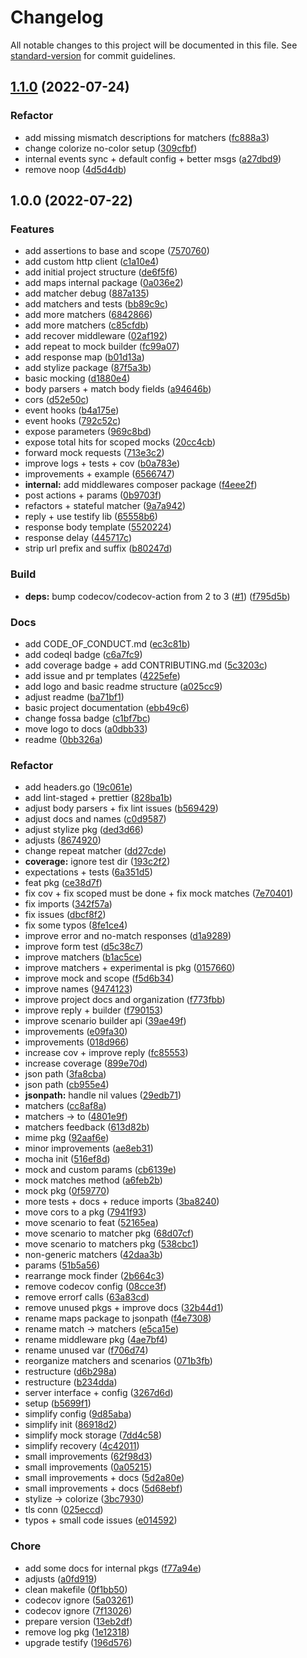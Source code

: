 # Changelog

All notable changes to this project will be documented in this file. See [standard-version](https://github.com/conventional-changelog/standard-version) for commit guidelines.

## [1.1.0](https://github.com/vitorsalgado/mocha/compare/v1.0.0...v1.1.0) (2022-07-24)

### Refactor

- add missing mismatch descriptions for matchers ([fc888a3](https://github.com/vitorsalgado/mocha/commit/fc888a34dac86cf0830017c725402276c8d8fd0c))
- change colorize no-color setup ([309cfbf](https://github.com/vitorsalgado/mocha/commit/309cfbf16318b28bcd47742022cddda80e171888))
- internal events sync + default config + better msgs ([a27dbd9](https://github.com/vitorsalgado/mocha/commit/a27dbd9a69267802ebd1ce76958c628e4a4fdcae))
- remove noop ([4d5d4db](https://github.com/vitorsalgado/mocha/commit/4d5d4db07904e3a6b58efc4847c0f1df1bf1003c))

## 1.0.0 (2022-07-22)

### Features

- add assertions to base and scope ([7570760](https://github.com/vitorsalgado/mocha/commit/75707605df90eb6a80dd9aff62dfde98a36cbc7a))
- add custom http client ([c1a10e4](https://github.com/vitorsalgado/mocha/commit/c1a10e426981059baea0b0498ee13d2be0a7f08d))
- add initial project structure ([de6f5f6](https://github.com/vitorsalgado/mocha/commit/de6f5f69beaea0297977fd742dbe815f876a48f8))
- add maps internal package ([0a036e2](https://github.com/vitorsalgado/mocha/commit/0a036e204f01e84bed74f842a0de644a633d32fa))
- add matcher debug ([887a135](https://github.com/vitorsalgado/mocha/commit/887a135b859f4f61c989fea7cef960d9ad9d2de0))
- add matchers and tests ([bb89c9c](https://github.com/vitorsalgado/mocha/commit/bb89c9c56bd320eb29ad94cd88a0ea4dfa8442ee))
- add more matchers ([6842866](https://github.com/vitorsalgado/mocha/commit/6842866f96ccd8c15fba8408c5b85acdfa48cd75))
- add more matchers ([c85cfdb](https://github.com/vitorsalgado/mocha/commit/c85cfdb68bb441b7bcfda69a5f841077c450de8e))
- add recover middleware ([02af192](https://github.com/vitorsalgado/mocha/commit/02af19228a76623cc0da94c8b457388f55d72aed))
- add repeat to mock builder ([fc99a07](https://github.com/vitorsalgado/mocha/commit/fc99a071c6a72e3fca83fb828a0bb3fd7a02294f))
- add response map ([b01d13a](https://github.com/vitorsalgado/mocha/commit/b01d13af5d7b7a2ea80b83e3ccc71ae994ec8d34))
- add stylize package ([87f5a3b](https://github.com/vitorsalgado/mocha/commit/87f5a3b9b459fcac53b8502bc89314f1e27e8cee))
- basic mocking ([d1880e4](https://github.com/vitorsalgado/mocha/commit/d1880e436c7666678e4255017b600a139d2c91c2))
- body parsers + match body fields ([a94646b](https://github.com/vitorsalgado/mocha/commit/a94646b32294d37ad89bf995f32e96a122928847))
- cors ([d52e50c](https://github.com/vitorsalgado/mocha/commit/d52e50c3dbc43a19da730a31cd3221a6f2fcbcb1))
- event hooks ([b4a175e](https://github.com/vitorsalgado/mocha/commit/b4a175e2f8ada35ebbd5d89b241858466cbfaef5))
- event hooks ([792c52c](https://github.com/vitorsalgado/mocha/commit/792c52ca9c4b3d35c8c7ebfc56af43f98d5e1e9f))
- expose parameters ([969c8bd](https://github.com/vitorsalgado/mocha/commit/969c8bd015661d08202529f2e6cb639ec9301842))
- expose total hits for scoped mocks ([20cc4cb](https://github.com/vitorsalgado/mocha/commit/20cc4cb0a66af17b8b761dfe8d6039d3b4665415))
- forward mock requests ([713e3c2](https://github.com/vitorsalgado/mocha/commit/713e3c265c8372640f723ff165018a898e2f606c))
- improve logs + tests + cov ([b0a783e](https://github.com/vitorsalgado/mocha/commit/b0a783e145984f97173e61c88bc9dff89c104fa0))
- improvements + example ([6566747](https://github.com/vitorsalgado/mocha/commit/65667471a786a9c56d8174d98167327f0b4d08d4))
- **internal:** add middlewares composer package ([f4eee2f](https://github.com/vitorsalgado/mocha/commit/f4eee2f65837199d845ac57b3cf4b98c5f8d568b))
- post actions + params ([0b9703f](https://github.com/vitorsalgado/mocha/commit/0b9703f62211cee063b5a068f6e75e3f4015ebf7))
- refactors + stateful matcher ([9a7a942](https://github.com/vitorsalgado/mocha/commit/9a7a942988652f27fdc0ae111c93e773d20e7235))
- reply + use testify lib ([65558b6](https://github.com/vitorsalgado/mocha/commit/65558b6f4cb7931ad3175fda334c2fabfd12c660))
- response body template ([5520224](https://github.com/vitorsalgado/mocha/commit/5520224d271a62546e53f68b3ffde6d4b2ff9435))
- response delay ([445717c](https://github.com/vitorsalgado/mocha/commit/445717c385012d6f51f6b2569698bec395249e67))
- strip url prefix and suffix ([b80247d](https://github.com/vitorsalgado/mocha/commit/b80247d94677840a349b3245c3a39030e4e3f904))

### Build

- **deps:** bump codecov/codecov-action from 2 to 3 ([#1](https://github.com/vitorsalgado/mocha/issues/1)) ([f795d5b](https://github.com/vitorsalgado/mocha/commit/f795d5bbc2df9552c156d1820418b9898d95275b))

### Docs

- add CODE_OF_CONDUCT.md ([ec3c81b](https://github.com/vitorsalgado/mocha/commit/ec3c81b8441c95fd18a2dc1c4a37121485648701))
- add codeql badge ([c6a7fc9](https://github.com/vitorsalgado/mocha/commit/c6a7fc95463b1068aef40b19568b28f88a388daa))
- add coverage badge + add CONTRIBUTING.md ([5c3203c](https://github.com/vitorsalgado/mocha/commit/5c3203c4e13fcb33bf3d1aa64992730c2e0381c0))
- add issue and pr templates ([4225efe](https://github.com/vitorsalgado/mocha/commit/4225efe34909c97c0087396ede701f45258d3a65))
- add logo and basic readme structure ([a025cc9](https://github.com/vitorsalgado/mocha/commit/a025cc92aa761ebe7e8907c81d0453ae1191583c))
- adjust readme ([ba71bf1](https://github.com/vitorsalgado/mocha/commit/ba71bf1c77eaf7ae41683af6d104a61198747e78))
- basic project documentation ([ebb49c6](https://github.com/vitorsalgado/mocha/commit/ebb49c6898caef520784f85267c4a0c003cd7fc8))
- change fossa badge ([c1bf7bc](https://github.com/vitorsalgado/mocha/commit/c1bf7bca90dd4de67e756655538b482e50a74e4c))
- move logo to docs ([a0dbb33](https://github.com/vitorsalgado/mocha/commit/a0dbb33179cd8a37ae04295f805a670c9b43c92d))
- readme ([0bb326a](https://github.com/vitorsalgado/mocha/commit/0bb326ac3b54e6d8832a35dde2cfdbe8ecdcd0e2))

### Refactor

- add headers.go ([19c061e](https://github.com/vitorsalgado/mocha/commit/19c061ee6d0d7114ce8333eca5562fad4f9ed926))
- add lint-staged + prettier ([828ba1b](https://github.com/vitorsalgado/mocha/commit/828ba1b5a1f2d7cf118e9fd583bd5bf201f8b6aa))
- adjust body parsers + fix lint issues ([b569429](https://github.com/vitorsalgado/mocha/commit/b569429026356861434880834d1450341b2e27f1))
- adjust docs and names ([c0d9587](https://github.com/vitorsalgado/mocha/commit/c0d9587283e2ef7942aa693c434a444892c7cf54))
- adjust stylize pkg ([ded3d66](https://github.com/vitorsalgado/mocha/commit/ded3d6624b1dacf989c60f88f912ccadbfc6564d))
- adjusts ([8674920](https://github.com/vitorsalgado/mocha/commit/8674920fa9eb6864af4275665c188a0e23f999b6))
- change repeat matcher ([dd27cde](https://github.com/vitorsalgado/mocha/commit/dd27cde3d04233462814c1fec9040d56cb7bd9dc))
- **coverage:** ignore test dir ([193c2f2](https://github.com/vitorsalgado/mocha/commit/193c2f21e7aef2e215c85d446053184cd42ede2f))
- expectations + tests ([6a351d5](https://github.com/vitorsalgado/mocha/commit/6a351d5752f61481353ccba645c1fcd7550bd19c))
- feat pkg ([ce38d7f](https://github.com/vitorsalgado/mocha/commit/ce38d7fad3d407c4780b507da9012e3853a39ae6))
- fix cov + fix scoped must be done + fix mock matches ([7e70401](https://github.com/vitorsalgado/mocha/commit/7e704017cafbb553c9142b57d6b0ae681ab97d81))
- fix imports ([342f57a](https://github.com/vitorsalgado/mocha/commit/342f57acc2d5eebb1c0c30dc9091beb25c32c97e))
- fix issues ([dbcf8f2](https://github.com/vitorsalgado/mocha/commit/dbcf8f24ebf007c6edccf3f677aae576faf13e2f))
- fix some typos ([8fe1ce4](https://github.com/vitorsalgado/mocha/commit/8fe1ce46be001235622b48b8f254bb5098391a35))
- improve error and no-match responses ([d1a9289](https://github.com/vitorsalgado/mocha/commit/d1a92895cf3e3a9afbcf1287c9faa146f0df1bbc))
- improve form test ([d5c38c7](https://github.com/vitorsalgado/mocha/commit/d5c38c7bb59a73505094da19c309379edd075d91))
- improve matchers ([b1ac5ce](https://github.com/vitorsalgado/mocha/commit/b1ac5ce2a1a7058c5dcff06771801ad9592f7a81))
- improve matchers + experimental is pkg ([0157660](https://github.com/vitorsalgado/mocha/commit/015766004ae62a5f5e02a28861fb447bdf7bdbe6))
- improve mock and scope ([f5d6b34](https://github.com/vitorsalgado/mocha/commit/f5d6b34d00e09f4190ecf90d2ff9583bebd8ae84))
- improve names ([9474123](https://github.com/vitorsalgado/mocha/commit/94741230a82aaf9587ba3f8fdb95a00b0fb9398b))
- improve project docs and organization ([f773fbb](https://github.com/vitorsalgado/mocha/commit/f773fbb921755eaf5a45dc044076dc1852f10261))
- improve reply + builder ([f790153](https://github.com/vitorsalgado/mocha/commit/f79015363a2115e65193f484e7732ee8f27a6d4b))
- improve scenario builder api ([39ae49f](https://github.com/vitorsalgado/mocha/commit/39ae49f01811f838e9c6de63932e7d224ff431af))
- improvements ([e09fa30](https://github.com/vitorsalgado/mocha/commit/e09fa30d7b4513742e130c71513b02e59cc58aa1))
- improvements ([018d966](https://github.com/vitorsalgado/mocha/commit/018d966fd523a064a454323897d2f02649f53a62))
- increase cov + improve reply ([fc85553](https://github.com/vitorsalgado/mocha/commit/fc855530d1f7b9d353bc8826af0929c39365f317))
- increase coverage ([899e70d](https://github.com/vitorsalgado/mocha/commit/899e70dffcb2f6a6205ff521f95e7cf7cc073f14))
- json path ([3fa8cba](https://github.com/vitorsalgado/mocha/commit/3fa8cbadae4499b202b8aa4f8a577457204c6792))
- json path ([cb955e4](https://github.com/vitorsalgado/mocha/commit/cb955e4ffccb017b8aa8bc76749ef01814ca98eb))
- **jsonpath:** handle nil values ([29edb71](https://github.com/vitorsalgado/mocha/commit/29edb7134b5c15150955ae84a94795b71965aef9))
- matchers ([cc8af8a](https://github.com/vitorsalgado/mocha/commit/cc8af8a12ec2acd540e573bd42e6000bdbedc1c2))
- matchers -> to ([4801e9f](https://github.com/vitorsalgado/mocha/commit/4801e9f673863925e306cbed22683f044c3cd04f))
- matchers feedback ([613d82b](https://github.com/vitorsalgado/mocha/commit/613d82b522c335c8d6e956a95e9f5bf5d6294f7b))
- mime pkg ([92aaf6e](https://github.com/vitorsalgado/mocha/commit/92aaf6e55d0a81feb5af7f1450c4cb6fb0c51458))
- minor improvements ([ae8eb31](https://github.com/vitorsalgado/mocha/commit/ae8eb31e9ecc65be893b7215abd67e62c2e9b2d8))
- mocha init ([516ef8d](https://github.com/vitorsalgado/mocha/commit/516ef8d2d197d4b0318fc3d391ae1db172875f79))
- mock and custom params ([cb6139e](https://github.com/vitorsalgado/mocha/commit/cb6139ef1d5e8f90d588e1fd1ceb944c4ed05543))
- mock matches method ([a6feb2b](https://github.com/vitorsalgado/mocha/commit/a6feb2be32c2dcf5a96d3c8d81d9cd214aa23983))
- mock pkg ([0f59770](https://github.com/vitorsalgado/mocha/commit/0f59770d57f8dcc0b524bbb9db284abbd0535c06))
- more tests + docs + reduce imports ([3ba8240](https://github.com/vitorsalgado/mocha/commit/3ba82409f05a84439138a3585ee1e6c6a5d1dba8))
- move cors to a pkg ([7941f93](https://github.com/vitorsalgado/mocha/commit/7941f93b408e53e65e75f5b7c15e4b2c9ef1be95))
- move scenario to feat ([52165ea](https://github.com/vitorsalgado/mocha/commit/52165eac06102c46cf8384687ea95df2b4884a73))
- move scenario to matcher pkg ([68d07cf](https://github.com/vitorsalgado/mocha/commit/68d07cf1a37de93189782403c0b5b295ee403c2c))
- move scenario to matchers pkg ([538cbc1](https://github.com/vitorsalgado/mocha/commit/538cbc15b4eabd082eeb0e5548b9fd1bfff73f82))
- non-generic matchers ([42daa3b](https://github.com/vitorsalgado/mocha/commit/42daa3b949b7c2e610a53ce941948d2a5bdcb895))
- params ([51b5a56](https://github.com/vitorsalgado/mocha/commit/51b5a561be1fe3491b18b5e10cf0ce0e20199aff))
- rearrange mock finder ([2b664c3](https://github.com/vitorsalgado/mocha/commit/2b664c3fc8dae71860daa1637e7cb1dc846845bc))
- remove codecov config ([08cce3f](https://github.com/vitorsalgado/mocha/commit/08cce3f5e4873d135a44ca8ab3f3232aff2cc554))
- remove errorf calls ([63a83cd](https://github.com/vitorsalgado/mocha/commit/63a83cd49cdd47a9ca207e855915eb030174a20c))
- remove unused pkgs + improve docs ([32b44d1](https://github.com/vitorsalgado/mocha/commit/32b44d1051a2f3246c3e51e84a16a6a7e9e7013a))
- rename maps package to jsonpath ([f4e7308](https://github.com/vitorsalgado/mocha/commit/f4e7308398d43be16d6f24df0180cd0860b71328))
- rename match -> matchers ([e5ca15e](https://github.com/vitorsalgado/mocha/commit/e5ca15ee2eed5b9a57ce16ac8275619c6769f736))
- rename middleware pkg ([4ae7bf4](https://github.com/vitorsalgado/mocha/commit/4ae7bf46f53e7ae36c50e415bbf630fb5a292444))
- rename unused var ([f706d74](https://github.com/vitorsalgado/mocha/commit/f706d74c5752f7fce0829a82232385fd5b6dedbb))
- reorganize matchers and scenarios ([071b3fb](https://github.com/vitorsalgado/mocha/commit/071b3fb5d7edb4f5ce825f2f97fbc85d13bc3cfa))
- restructure ([d6b298a](https://github.com/vitorsalgado/mocha/commit/d6b298ab4ec745f9453ecb84e9635c2fdac8d5f2))
- restructure ([b234dda](https://github.com/vitorsalgado/mocha/commit/b234ddab0a8a74e26f6d2004f48e3261891e8e01))
- server interface + config ([3267d6d](https://github.com/vitorsalgado/mocha/commit/3267d6d6327dcd09c60fa38e348d28887d05d32d))
- setup ([b5699f1](https://github.com/vitorsalgado/mocha/commit/b5699f183fd082bcf822564a0bad1a2cf8dce646))
- simplify config ([9d85aba](https://github.com/vitorsalgado/mocha/commit/9d85abae72f131acb85255142471dadd80c90426))
- simplify init ([86918d2](https://github.com/vitorsalgado/mocha/commit/86918d285c8164021e366be193fa2eefad4f5ce3))
- simplify mock storage ([7dd4c58](https://github.com/vitorsalgado/mocha/commit/7dd4c58906339267a0e886dfdafe88b5373bc091))
- simplify recovery ([4c42011](https://github.com/vitorsalgado/mocha/commit/4c420119408c607fbd4c24d6ecfbebefde3cc96d))
- small improvements ([62f98d3](https://github.com/vitorsalgado/mocha/commit/62f98d32307fb02b266c8f6ce5e1c0be81b77095))
- small improvements ([0a05215](https://github.com/vitorsalgado/mocha/commit/0a0521546a058aa39d6e0f0f7b3c97450abc144f))
- small improvements + docs ([5d2a80e](https://github.com/vitorsalgado/mocha/commit/5d2a80e81f399c6c49a8400d53bc978a462ee7a1))
- small improvements + docs ([5d68ebf](https://github.com/vitorsalgado/mocha/commit/5d68ebf653ec502f2ff1e87ce4352e3aa2141206))
- stylize -> colorize ([3bc7930](https://github.com/vitorsalgado/mocha/commit/3bc7930cfbf36fb6d03a2c477ad384959550475c))
- tls conn ([025eccd](https://github.com/vitorsalgado/mocha/commit/025eccdeba6ea9089acf06ec8835432ef9bde44b))
- typos + small code issues ([e014592](https://github.com/vitorsalgado/mocha/commit/e0145927c9d0eb7bc01560b794dd22ef6dc2157c))

### Chore

- add some docs for internal pkgs ([f77a94e](https://github.com/vitorsalgado/mocha/commit/f77a94e5fe38a1d50d4883ed8fa13f5564454a96))
- adjusts ([a0fd919](https://github.com/vitorsalgado/mocha/commit/a0fd91933c89fc288c8b95d53656be9f850c9a77))
- clean makefile ([0f1bb50](https://github.com/vitorsalgado/mocha/commit/0f1bb502c3302df2a6abbaa5d4ba2172da10228f))
- codecov ignore ([5a03261](https://github.com/vitorsalgado/mocha/commit/5a03261fe7e38b58a31f6f92281a1e4da7928ac5))
- codecov ignore ([7f13026](https://github.com/vitorsalgado/mocha/commit/7f13026cfb90c78969b6a78a509b9fdda80021e7))
- prepare version ([13eb2df](https://github.com/vitorsalgado/mocha/commit/13eb2dfe64528ceab70ae16919583f184f5488bf))
- remove log pkg ([1e12318](https://github.com/vitorsalgado/mocha/commit/1e12318596dee6c00eb2ad6107d23e7f9a84b8e9))
- upgrade testify ([196d576](https://github.com/vitorsalgado/mocha/commit/196d576ce2aaeda88ae562d8068789c8c2b48a0d))
